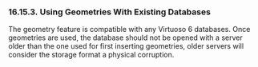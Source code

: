 <div>

<div>

<div>

<div>

### 16.15.3. Using Geometries With Existing Databases

</div>

</div>

</div>

The geometry feature is compatible with any Virtuoso 6 databases. Once
geometries are used, the database should not be opened with a server
older than the one used for first inserting geometries, older servers
will consider the storage format a physical corruption.

</div>
